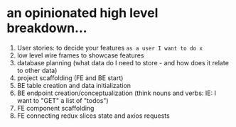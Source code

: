 # an opinionated high level breakdown...

1. User stories: to decide your features
   `as a user I want to do x`
2. low level wire frames to showcase features
3. database planning (what data do I need to store - and how does it relate to other data)
4. project scaffolding (FE and BE start)
5. BE table creation and data initialization
6. BE endpoint creation/conceptualization (think nouns and verbs: IE: I want to "GET" a list of "todos")
7. FE component scaffolding
8. FE connecting redux slices state and axios requests
